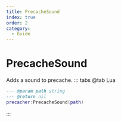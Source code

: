 ```yaml
---
title: PrecacheSound
index: true
order: 2
category:
  - Guide
---
```


# PrecacheSound
Adds a sound to precache.
::: tabs
@tab Lua
```lua
--- @param path string
--- @return nil
precacher:PrecacheSound(path)
```

:::